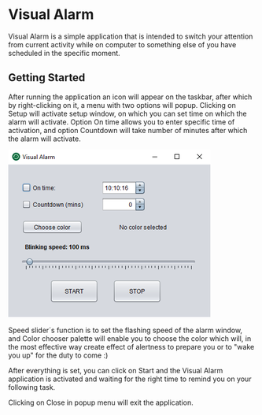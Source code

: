 # Visual Alarm

Visual Alarm is a simple application that is intended to switch your attention from current activity while on computer to something else of you have scheduled in the specific moment.   

## Getting Started

After running the application an icon will appear on the taskbar, after which by right-clicking on it, a menu with two options will popup. Clicking on Setup will activate setup window, on which you can set time on which the alarm will activate. Option On time allows you to enter specific time of activation, and option Countdown will take number of minutes after which the alarm will activate.

![Visual Alarm](https://github.com/Ridvan101/VisualAlarm/blob/master/Visual_Alarm.png)

Speed slider´s function is to set the flashing speed of the alarm window, and Color chooser palette will enable you to choose the color which will, in the most effective way create effect of alertness to prepare you or to "wake you up" for the duty to come :)

After everything is set, you can click on Start and the Visual Alarm application is activated and waiting for the right time to remind you on your following task.

Clicking on Close in popup menu will exit the application.
